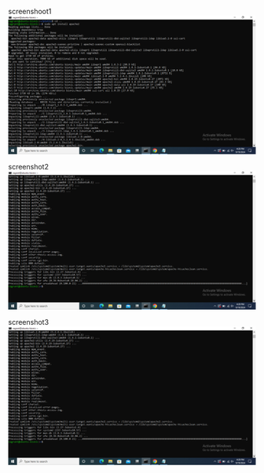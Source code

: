 screenshoot1
![alt text](<Screenshot (50)-1.png>)

screenshot2
![alt text](<Screenshot (51).png>)

screenshot3
![alt text](<Screenshot (51)-1.png>)